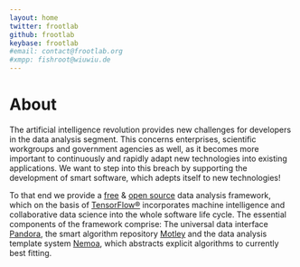 ```yaml
---
layout: home
twitter: frootlab
github: frootlab
keybase: frootlab
#email: contact@frootlab.org
#xmpp: fishroot@wiuwiu.de
---
```


# About

The artificial intelligence revolution provides new challenges for developers in
the data analysis segment. This concerns enterprises, scientific workgroups and
government agencies as well, as it becomes more important to continuously and
rapidly adapt new technologies into existing applications. We want to step into
this breach by supporting the development of smart software, which adepts itself
to new technologies!

To that end we provide a [free](https://www.fsf.org/about/what-is-free-software)
& [open source](https://opensource.org/docs/definition.php) data analysis
framework, which on the basis of [TensorFlow®](https://www.tensorflow.org/)
incorporates machine intelligence and collaborative data science into the whole
software life cycle. The essential components of the framework comprise: The
universal data interface [Pandora](pandora.html), the smart algorithm repository
[Motley](motley.html) and the data analysis template system [Nemoa](nemoa.html),
which abstracts explicit algorithms to currently best fitting.
